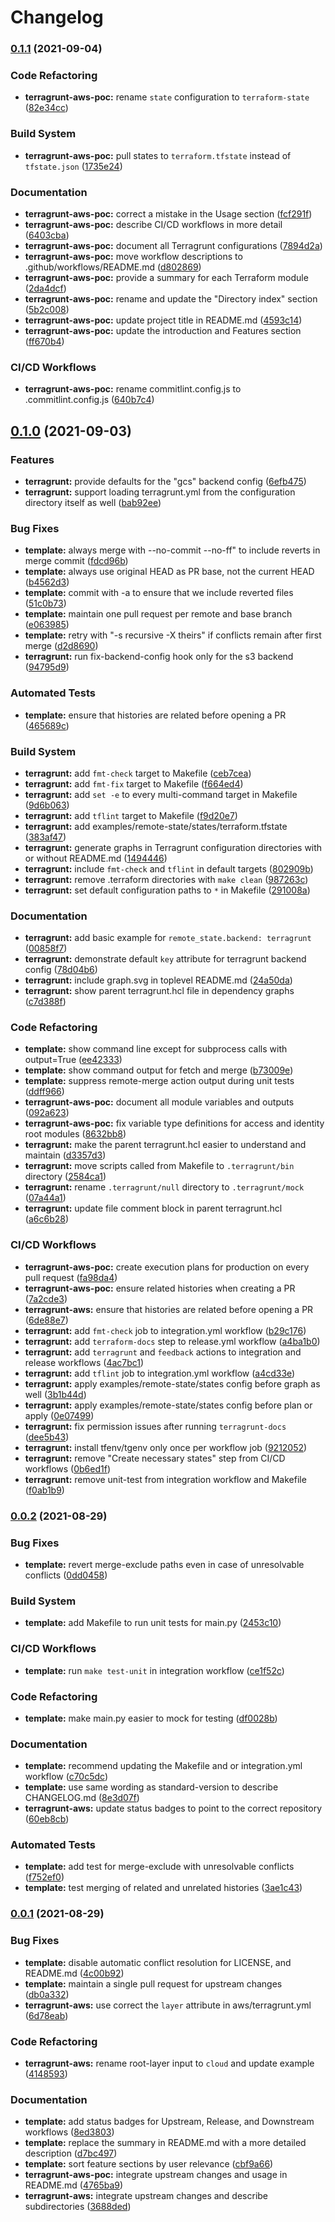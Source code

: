 # Changelog

### [0.1.1](https://www.github.com/growit-io/terragrunt-aws-poc/compare/v0.1.0...v0.1.1) (2021-09-04)


### Code Refactoring

* **terragrunt-aws-poc:** rename `state` configuration to `terraform-state` ([82e34cc](https://www.github.com/growit-io/terragrunt-aws-poc/commit/82e34cca545789bfd4a226e58609130ad33d8391))


### Build System

* **terragrunt-aws-poc:** pull states to `terraform.tfstate` instead of `tfstate.json` ([1735e24](https://www.github.com/growit-io/terragrunt-aws-poc/commit/1735e24f966e11cfdc4413d517e2d28264330fd3))


### Documentation

* **terragrunt-aws-poc:** correct a mistake in the Usage section ([fcf291f](https://www.github.com/growit-io/terragrunt-aws-poc/commit/fcf291f8f0faae51a25d77fd4aecc60f36ee100c))
* **terragrunt-aws-poc:** describe CI/CD workflows in more detail ([6403cba](https://www.github.com/growit-io/terragrunt-aws-poc/commit/6403cba637a37e3a1823a29a3c1eb10d0c12546e))
* **terragrunt-aws-poc:** document all Terragrunt configurations ([7894d2a](https://www.github.com/growit-io/terragrunt-aws-poc/commit/7894d2a822da387f016f03266878e2324e840564))
* **terragrunt-aws-poc:** move workflow descriptions to .github/workflows/README.md ([d802869](https://www.github.com/growit-io/terragrunt-aws-poc/commit/d802869a7fcff10bcb4654841d8707a0d4bf8896))
* **terragrunt-aws-poc:** provide a summary for each Terraform module ([2da4dcf](https://www.github.com/growit-io/terragrunt-aws-poc/commit/2da4dcff5f3e62a61d05281c02409e9d80021276))
* **terragrunt-aws-poc:** rename and update the "Directory index" section ([5b2c008](https://www.github.com/growit-io/terragrunt-aws-poc/commit/5b2c008d0db95958a80134ae7fe4bf113bd1e046))
* **terragrunt-aws-poc:** update project title in README.md ([4593c14](https://www.github.com/growit-io/terragrunt-aws-poc/commit/4593c149fec614dbd887588fd1abc9d2b8bb1349))
* **terragrunt-aws-poc:** update the introduction and Features section ([ff670b4](https://www.github.com/growit-io/terragrunt-aws-poc/commit/ff670b41008960f02ef66e6b45d8035b66897843))


### CI/CD Workflows

* **terragrunt-aws-poc:** rename commitlint.config.js to .commitlint.config.js ([640b7c4](https://www.github.com/growit-io/terragrunt-aws-poc/commit/640b7c40182551011b6dcc877216997c318aaeec))

## [0.1.0](https://www.github.com/growit-io/terragrunt-aws-poc/compare/v0.0.2...v0.1.0) (2021-09-03)


### Features

* **terragrunt:** provide defaults for the "gcs" backend config ([6efb475](https://www.github.com/growit-io/terragrunt-aws-poc/commit/6efb47599274cdb4ccd70c83665c7e1e2fe7a072))
* **terragrunt:** support loading terragrunt.yml from the configuration directory itself as well ([bab92ee](https://www.github.com/growit-io/terragrunt-aws-poc/commit/bab92eed08ca8f5a8a7b92d22e91af3297f0656c))


### Bug Fixes

* **template:** always merge with --no-commit --no-ff" to include reverts in merge commit ([fdcd96b](https://www.github.com/growit-io/terragrunt-aws-poc/commit/fdcd96b3e0000a0c6fbdeb815d2c2be512ee1c7d))
* **template:** always use original HEAD as PR base, not the current HEAD ([b4562d3](https://www.github.com/growit-io/terragrunt-aws-poc/commit/b4562d3d61cb88de17649f4aa7bdaacdafbd74b6))
* **template:** commit with -a to ensure that we include reverted files ([51c0b73](https://www.github.com/growit-io/terragrunt-aws-poc/commit/51c0b7351e44590478bc861146e2d3176cbd0b52))
* **template:** maintain one pull request per remote and base branch ([e063985](https://www.github.com/growit-io/terragrunt-aws-poc/commit/e063985ea2d40d00441c4d58dc5d33add017506b))
* **template:** retry with "-s recursive -X theirs" if conflicts remain after first merge ([d2d8690](https://www.github.com/growit-io/terragrunt-aws-poc/commit/d2d8690bd15ff4374017838ba3613046c8f585ce))
* **terragrunt:** run fix-backend-config hook only for the s3 backend ([94795d9](https://www.github.com/growit-io/terragrunt-aws-poc/commit/94795d98556398a7bc0e897b34185576a6989301))


### Automated Tests

* **template:** ensure that histories are related before opening a PR ([465689c](https://www.github.com/growit-io/terragrunt-aws-poc/commit/465689c686ecf755af76f0f2a2b8933fd862272d))


### Build System

* **terragrunt:** add `fmt-check` target to Makefile ([ceb7cea](https://www.github.com/growit-io/terragrunt-aws-poc/commit/ceb7cea0917ae3a559656ec2a846cbedee687fa4))
* **terragrunt:** add `fmt-fix` target to Makefile ([f664ed4](https://www.github.com/growit-io/terragrunt-aws-poc/commit/f664ed48df4cfb41c5f964aac9a1632643aec152))
* **terragrunt:** add `set -e` to every multi-command target in Makefile ([9d6b063](https://www.github.com/growit-io/terragrunt-aws-poc/commit/9d6b063f036933868720ace76ce2fc7ae50ffec5))
* **terragrunt:** add `tflint` target to Makefile ([f9d20e7](https://www.github.com/growit-io/terragrunt-aws-poc/commit/f9d20e7ba54226493c2ad6ca144c1e7f8df69d49))
* **terragrunt:** add examples/remote-state/states/terraform.tfstate ([383af47](https://www.github.com/growit-io/terragrunt-aws-poc/commit/383af47cd8e7147eddb31b85e75a60da6561e0b7))
* **terragrunt:** generate graphs in Terragrunt configuration directories with or without README.md ([1494446](https://www.github.com/growit-io/terragrunt-aws-poc/commit/1494446f7cf65e7bea3564f8ccc54c29e9281d93))
* **terragrunt:** include `fmt-check` and `tflint` in default targets ([802909b](https://www.github.com/growit-io/terragrunt-aws-poc/commit/802909b693c3eae1a660d13cae5d99d9a04943b0))
* **terragrunt:** remove .terraform directories with `make clean` ([987263c](https://www.github.com/growit-io/terragrunt-aws-poc/commit/987263cfc3ad68d5aeeeee8d3e26ff74233b51a6))
* **terragrunt:** set default configuration paths to `*` in Makefile ([291008a](https://www.github.com/growit-io/terragrunt-aws-poc/commit/291008a007027005528f326bd145ccb655f10cc1))


### Documentation

* **terragrunt:** add basic example for `remote_state.backend: terragrunt` ([00858f7](https://www.github.com/growit-io/terragrunt-aws-poc/commit/00858f7ffc11dc4b9a8e5c6b964809dc197ecb88))
* **terragrunt:** demonstrate default `key` attribute for terragrunt backend config ([78d04b6](https://www.github.com/growit-io/terragrunt-aws-poc/commit/78d04b635108a46cef3ab7ccd1e7118321624bab))
* **terragrunt:** include graph.svg in toplevel README.md ([24a50da](https://www.github.com/growit-io/terragrunt-aws-poc/commit/24a50da8092f859f0d342ea4e17bd254b5c548f7))
* **terragrunt:** show parent terragrunt.hcl file in dependency graphs ([c7d388f](https://www.github.com/growit-io/terragrunt-aws-poc/commit/c7d388fc23ea4e71003955696ac4c830c325a3b6))


### Code Refactoring

* **template:** show command line except for subprocess calls with output=True ([ee42333](https://www.github.com/growit-io/terragrunt-aws-poc/commit/ee42333ca28db5f2f60da0b63103fbb850e3dfa1))
* **template:** show command output for fetch and merge ([b73009e](https://www.github.com/growit-io/terragrunt-aws-poc/commit/b73009ed3af0788a939425503e351400bd28cee6))
* **template:** suppress remote-merge action output during unit tests ([ddff966](https://www.github.com/growit-io/terragrunt-aws-poc/commit/ddff9660b689dc54590d2c8c80421c94dad5751e))
* **terragrunt-aws-poc:** document all module variables and outputs ([092a623](https://www.github.com/growit-io/terragrunt-aws-poc/commit/092a6236eed934a014a0c4ea5b5fa9ff2f147dad))
* **terragrunt-aws-poc:** fix variable type definitions for access and identity root modules ([8632bb8](https://www.github.com/growit-io/terragrunt-aws-poc/commit/8632bb8d1700fd90b82bcb52e504c2d5ab9ac8c5))
* **terragrunt:** make the parent terragrunt.hcl easier to understand and maintain ([d3357d3](https://www.github.com/growit-io/terragrunt-aws-poc/commit/d3357d3660ad4d8e69ca1d460db7512d16e79d65))
* **terragrunt:** move scripts called from Makefile to `.terragrunt/bin` directory ([2584ca1](https://www.github.com/growit-io/terragrunt-aws-poc/commit/2584ca14e8768e7070647dd68f1a95a7ba92c457))
* **terragrunt:** rename `.terragrunt/null` directory to `.terragrunt/mock` ([07a44a1](https://www.github.com/growit-io/terragrunt-aws-poc/commit/07a44a1472cac8f47c277988071bb5b1aae9b0a5))
* **terragrunt:** update file comment block in parent terragrunt.hcl ([a6c6b28](https://www.github.com/growit-io/terragrunt-aws-poc/commit/a6c6b289f16ff3b8994954b429d88970d0bc4b3d))


### CI/CD Workflows

* **terragrunt-aws-poc:** create execution plans for production on every pull request ([fa98da4](https://www.github.com/growit-io/terragrunt-aws-poc/commit/fa98da4a619d3ed935cfb1403ab288a483349638))
* **terragrunt-aws-poc:** ensure related histories when creating a PR ([7a2cde3](https://www.github.com/growit-io/terragrunt-aws-poc/commit/7a2cde36e4da3c1a3ba1833a8a3ab4919dafaf68))
* **terragrunt-aws:** ensure that histories are related before opening a PR ([6de88e7](https://www.github.com/growit-io/terragrunt-aws-poc/commit/6de88e7bd2e9f8c0ccc3fa54d1910e8b7f7a3c25))
* **terragrunt:** add `fmt-check` job to integration.yml workflow ([b29c176](https://www.github.com/growit-io/terragrunt-aws-poc/commit/b29c17639e6a7449eb5feb8ec4a5928cc4e8ede9))
* **terragrunt:** add `terraform-docs` step to release.yml workflow ([a4ba1b0](https://www.github.com/growit-io/terragrunt-aws-poc/commit/a4ba1b0badaa699263a85b0e190ae21fc299b215))
* **terragrunt:** add `terragrunt` and `feedback` actions to integration and release workflows ([4ac7bc1](https://www.github.com/growit-io/terragrunt-aws-poc/commit/4ac7bc1396b35a0cd14a52b49e6a628541e07488))
* **terragrunt:** add `tflint` job to integration.yml workflow ([a4cd33e](https://www.github.com/growit-io/terragrunt-aws-poc/commit/a4cd33e02eb6be79ef2eaaa53486fc589fe75b92))
* **terragrunt:** apply examples/remote-state/states config before graph as well ([3b1b44d](https://www.github.com/growit-io/terragrunt-aws-poc/commit/3b1b44daa86376e343f9f8a410d41b533c91afe2))
* **terragrunt:** apply examples/remote-state/states config before plan or apply ([0e07499](https://www.github.com/growit-io/terragrunt-aws-poc/commit/0e074995fe195307cf210a6c43c2f72f280ea28c))
* **terragrunt:** fix permission issues after running `terragrunt-docs` ([dee5b43](https://www.github.com/growit-io/terragrunt-aws-poc/commit/dee5b43134f2bff073f9cd5308524f479f9f042d))
* **terragrunt:** install tfenv/tgenv only once per workflow job ([9212052](https://www.github.com/growit-io/terragrunt-aws-poc/commit/92120527ab467d207a7a5c8d7d45e2b1e0b5013d))
* **terragrunt:** remove "Create necessary states" step from CI/CD workflows ([0b6ed1f](https://www.github.com/growit-io/terragrunt-aws-poc/commit/0b6ed1f9e61ee7b11e928a99bb785651fbe65768))
* **terragrunt:** remove unit-test from integration workflow and Makefile ([f0ab1b9](https://www.github.com/growit-io/terragrunt-aws-poc/commit/f0ab1b9d559b30570427eea8ac2674259d956b4d))

### [0.0.2](https://www.github.com/growit-io/terragrunt-aws-poc/compare/v0.0.1...v0.0.2) (2021-08-29)


### Bug Fixes

* **template:** revert merge-exclude paths even in case of unresolvable conflicts ([0dd0458](https://www.github.com/growit-io/terragrunt-aws-poc/commit/0dd04586c83482ebe4a1d5c7095734a4bacab04e))


### Build System

* **template:** add Makefile to run unit tests for main.py ([2453c10](https://www.github.com/growit-io/terragrunt-aws-poc/commit/2453c100c8fd936175fed99e52ffd6cc6a4d334a))


### CI/CD Workflows

* **template:** run `make test-unit` in integration workflow ([ce1f52c](https://www.github.com/growit-io/terragrunt-aws-poc/commit/ce1f52cd002b2915a3e53ec7b8142845984f4c9c))


### Code Refactoring

* **template:** make main.py easier to mock for testing ([df0028b](https://www.github.com/growit-io/terragrunt-aws-poc/commit/df0028b8cc89ba2e1037f7a50ff79743632944b6))


### Documentation

* **template:** recommend updating the Makefile and or integration.yml workflow ([c70c5dc](https://www.github.com/growit-io/terragrunt-aws-poc/commit/c70c5dc94dd3a615026b56cae22b6d1c71d3edea))
* **template:** use same wording as standard-version to describe CHANGELOG.md ([8e3d07f](https://www.github.com/growit-io/terragrunt-aws-poc/commit/8e3d07f7411de58c0866e83299781538f5c5c53c))
* **terragrunt-aws:** update status badges to point to the correct repository ([60eb8cb](https://www.github.com/growit-io/terragrunt-aws-poc/commit/60eb8cb5d8e5f51028167c638c10f460d243c463))


### Automated Tests

* **template:** add test for merge-exclude with unresolvable conflicts ([f752ef0](https://www.github.com/growit-io/terragrunt-aws-poc/commit/f752ef0fd969984a48fb28fd5d314fbfc64ea73b))
* **template:** test merging of related and unrelated histories ([3ae1c43](https://www.github.com/growit-io/terragrunt-aws-poc/commit/3ae1c43d4506d462241b38ce0e4da07d3aa39317))

### [0.0.1](https://www.github.com/growit-io/terragrunt-aws-poc/compare/v0.0.0...v0.0.1) (2021-08-29)


### Bug Fixes

* **template:** disable automatic conflict resolution for LICENSE, and README.md ([4c00b92](https://www.github.com/growit-io/terragrunt-aws-poc/commit/4c00b92c901dcde08628138869b52fea0cae26d7))
* **template:** maintain a single pull request for upstream changes ([db0a332](https://www.github.com/growit-io/terragrunt-aws-poc/commit/db0a332d03421a2bb3d2e43a0eabfe6577a54932))
* **terragrunt-aws:** use correct the `layer` attribute in aws/terragrunt.yml ([6d78eab](https://www.github.com/growit-io/terragrunt-aws-poc/commit/6d78eabfe897812765684029df2b29779e5a787b))


### Code Refactoring

* **terragrunt-aws:** rename root-layer input to `cloud` and update example ([4148593](https://www.github.com/growit-io/terragrunt-aws-poc/commit/4148593f603685ea873c27512d2ab3b08423c36d))


### Documentation

* **template:** add status badges for Upstream, Release, and Downstream workflows ([8ed3803](https://www.github.com/growit-io/terragrunt-aws-poc/commit/8ed38034bfaea011bd680d52fe5ae45fda294479))
* **template:** replace the summary in README.md with a more detailed description ([d7bc497](https://www.github.com/growit-io/terragrunt-aws-poc/commit/d7bc497cc809ae0953eebab3e52b4de828903898))
* **template:** sort feature sections by user relevance ([cbf9a66](https://www.github.com/growit-io/terragrunt-aws-poc/commit/cbf9a664fb1d437d8f5825768bedca9c08b40aac))
* **terragrunt-aws-poc:** integrate upstream changes and usage in README.md ([4765ba9](https://www.github.com/growit-io/terragrunt-aws-poc/commit/4765ba922211a4419d50f475d7097137a6136461))
* **terragrunt-aws:** integrate upstream changes and describe subdirectories ([3688ded](https://www.github.com/growit-io/terragrunt-aws-poc/commit/3688ded4bccb9ec805743ca7458f653e27f250ac))
